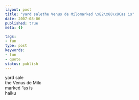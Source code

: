```yaml
---
layout: post
title: "yard salethe Venus de Milomarked \xE2\x80\x9Cas is"
date: 2007-08-06
published: true
meta: {}

tags:
- fun
type: post
keywords:
- fun
- quote
status: publish
---
```

yard sale<br />the Venus de Milo<br />marked &#8220;as is<br />haiku
